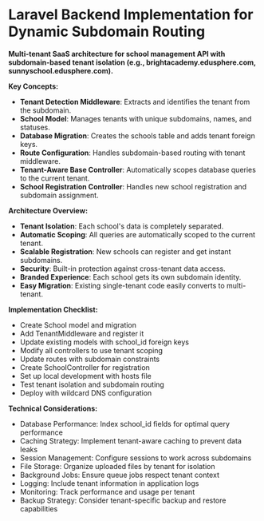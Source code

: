# Laravel Backend Implementation for Dynamic Subdomain Routing

**Multi-tenant SaaS architecture for school management API with subdomain-based tenant isolation (e.g., brightacademy.edusphere.com, sunnyschool.edusphere.com).**

**Key Concepts:**

- **Tenant Detection Middleware**: Extracts and identifies the tenant from the subdomain.
- **School Model**: Manages tenants with unique subdomains, names, and statuses.
- **Database Migration**: Creates the schools table and adds tenant foreign keys.
- **Route Configuration**: Handles subdomain-based routing with tenant middleware.
- **Tenant-Aware Base Controller**: Automatically scopes database queries to the current tenant.
- **School Registration Controller**: Handles new school registration and subdomain assignment.

**Architecture Overview:**

- **Tenant Isolation**: Each school's data is completely separated.
- **Automatic Scoping**: All queries are automatically scoped to the current tenant.
- **Scalable Registration**: New schools can register and get instant subdomains.
- **Security**: Built-in protection against cross-tenant data access.
- **Branded Experience**: Each school gets its own subdomain identity.
- **Easy Migration**: Existing single-tenant code easily converts to multi-tenant.

**Implementation Checklist:**

- Create School model and migration
- Add TenantMiddleware and register it
- Update existing models with school_id foreign keys
- Modify all controllers to use tenant scoping
- Update routes with subdomain constraints
- Create SchoolController for registration
- Set up local development with hosts file
- Test tenant isolation and subdomain routing
- Deploy with wildcard DNS configuration

**Technical Considerations:**

- Database Performance: Index school_id fields for optimal query performance
- Caching Strategy: Implement tenant-aware caching to prevent data leaks
- Session Management: Configure sessions to work across subdomains
- File Storage: Organize uploaded files by tenant for isolation
- Background Jobs: Ensure queue jobs respect tenant context
- Logging: Include tenant information in application logs
- Monitoring: Track performance and usage per tenant
- Backup Strategy: Consider tenant-specific backup and restore capabilities
